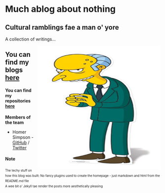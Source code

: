 # Much ablog about nothing
## Cultural ramblings fae a man o' yore

A collection of writings... 

<!-- comments out the code -->
<!-- the below code places the image using default markdown settings
<!-- ![Team Logo](/images/Homer_Simpson.png) -->

<!-- <img align="right" width="400" height="400" src="/images/Homer_Simpson.png"> --->

<img align="right" width="400" height="400" src="/images/excellent.jpg">

## You can find my blogs [here](https://cagenic.github.io/blog)
#### You can find my repositories [here](https://github.com/cagenic?tab=repositories)

**Members of the team**  

* Homer Simpson - [GitHub](https://github.com/username) / [Twitter](https://twitter.com/homerjsimpson)

#### Note
<font size = "1"> The techy stuff on how this blog was built: No fancy plugins used to create the homepage - just markdown and html from the README.md file  
A wee bit o' Jekyll tae render the posts more aesthetically pleasing </font>
